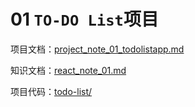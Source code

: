 # 01 `TO-DO List`项目

项目文档：[project_note_01_todolistapp.md](project_note_01_todolistapp.md)

知识文档：[react_note_01.md](react_note_01.md)

项目代码：[todo-list/](todo-list/)





